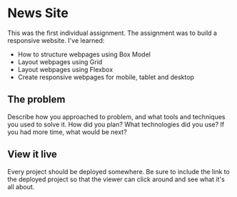 # News Site

This was the first individual assignment. The assignment was to build a responsive website. I've learned:
- How to structure webpages using Box Model
- Layout webpages using Grid
- Layout webpages using Flexbox
- Create responsive webpages for mobile, tablet and desktop

## The problem

Describe how you approached to problem, and what tools and techniques you used to solve it. How did you plan? What technologies did you use? If you had more time, what would be next?

## View it live
Every project should be deployed somewhere. Be sure to include the link to the deployed project so that the viewer can click around and see what it's all about.

